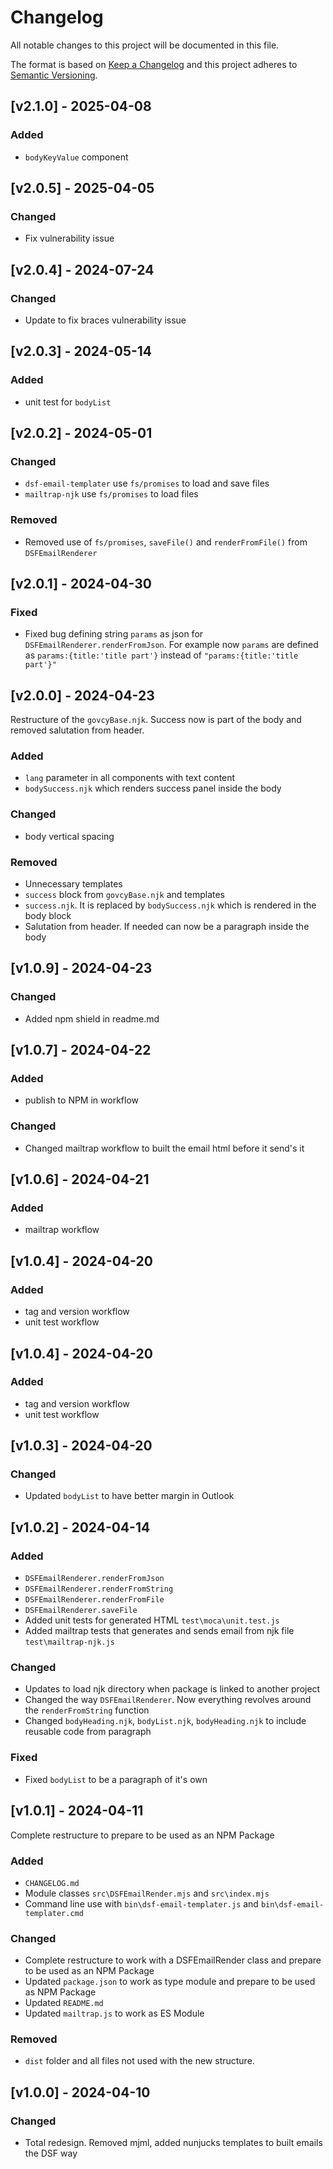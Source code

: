# Changelog
 
All notable changes to this project will be documented in this file.
 
The format is based on [Keep a Changelog](https://keepachangelog.com/en/1.0.0/)
and this project adheres to [Semantic Versioning](https://semver.org/spec/v2.0.0.html).

## [v2.1.0] - 2025-04-08

### Added
- `bodyKeyValue` component

## [v2.0.5] - 2025-04-05

### Changed
- Fix vulnerability issue

## [v2.0.4] - 2024-07-24

### Changed
- Update to fix braces vulnerability issue

## [v2.0.3] - 2024-05-14

### Added 
- unit test for `bodyList`

## [v2.0.2] - 2024-05-01

### Changed 
- `dsf-email-templater` use `fs/promises` to load and save files
- `mailtrap-njk` use `fs/promises` to load files

### Removed
- Removed use of `fs/promises`, `saveFile()` and `renderFromFile()` from `DSFEmailRenderer`

## [v2.0.1] - 2024-04-30

### Fixed
- Fixed bug defining string `params` as json for `DSFEmailRenderer.renderFromJson`. For example now `params` are defined as `params:{title:'title part'}` instead of `"params:{title:'title part'}"` 

## [v2.0.0] - 2024-04-23

Restructure of the `govcyBase.njk`. Success now is part of the body and removed salutation from header.

### Added
- `lang` parameter in all components with text content
- `bodySuccess.njk` which renders success panel inside the body

### Changed
- body vertical spacing

### Removed
- Unnecessary templates
- `success` block from `govcyBase.njk` and templates
- `success.njk`. It is replaced by `bodySuccess.njk` which is rendered in the body block 
- Salutation from header. If needed can now be a paragraph inside the body

## [v1.0.9] - 2024-04-23

### Changed
- Added npm shield in readme.md 

## [v1.0.7] - 2024-04-22

### Added
- publish to NPM in workflow 

### Changed
- Changed mailtrap workflow to built the email html before it send's it

## [v1.0.6] - 2024-04-21

### Added
- mailtrap workflow 

## [v1.0.4] - 2024-04-20

### Added
- tag and version workflow
- unit test workflow 

## [v1.0.4] - 2024-04-20

### Added
- tag and version workflow
- unit test workflow 

## [v1.0.3] - 2024-04-20

### Changed
- Updated `bodyList` to have better margin in Outlook

## [v1.0.2] - 2024-04-14

### Added
- `DSFEmailRenderer.renderFromJson` 
- `DSFEmailRenderer.renderFromString` 
- `DSFEmailRenderer.renderFromFile` 
- `DSFEmailRenderer.saveFile` 
- Added unit tests for generated HTML `test\moca\unit.test.js`
- Added mailtrap tests that generates and sends email from njk file `test\mailtrap-njk.js`

### Changed
- Updates to load njk directory when package is linked to another project
- Changed the way `DSFEmailRenderer`. Now everything revolves around the `renderFromString` function
- Changed `bodyHeading.njk`, `bodyList.njk`, `bodyHeading.njk` to include reusable code from paragraph

### Fixed
- Fixed `bodyList` to be a paragraph of it's own

## [v1.0.1] - 2024-04-11

Complete restructure to prepare to be used as an NPM Package

### Added
- `CHANGELOG.md` 
- Module classes `src\DSFEmailRender.mjs` and `src\index.mjs` 
- Command line use with `bin\dsf-email-templater.js` and `bin\dsf-email-templater.cmd` 

### Changed
- Complete restructure to work with a DSFEmailRender class and prepare to be used as an NPM Package
- Updated `package.json` to work as type module and prepare to be used as NPM Package
- Updated `README.md`
- Updated `mailtrap.js` to work as ES Module

### Removed
- `dist` folder and all files not used with the new structure.

## [v1.0.0] - 2024-04-10
### Changed
- Total redesign. Removed mjml, added nunjucks templates to built emails the DSF way